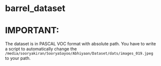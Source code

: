 # barrel_dataset
IMPORTANT:
=========
The dataset is in PASCAL VOC format with absolute path. You have to write a script to automatically change the 
    <code> /media/sooryakiran/SooryaSayoo/Abhiyaan/Dataset/dats/images_019.jpeg </code>
to your path. 
